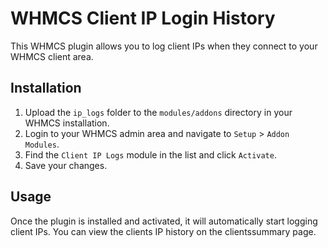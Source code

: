 # WHMCS Client IP Login History
This WHMCS plugin allows you to log client IPs when they connect to your WHMCS client area.

## Installation
1. Upload the `ip_logs` folder to the `modules/addons` directory in your WHMCS installation.
2. Login to your WHMCS admin area and navigate to `Setup` > `Addon Modules`.
3. Find the `Client IP Logs` module in the list and click `Activate`.
5. Save your changes.
## Usage
Once the plugin is installed and activated, it will automatically start logging client IPs. You can view the clients IP history on the clientssummary page.